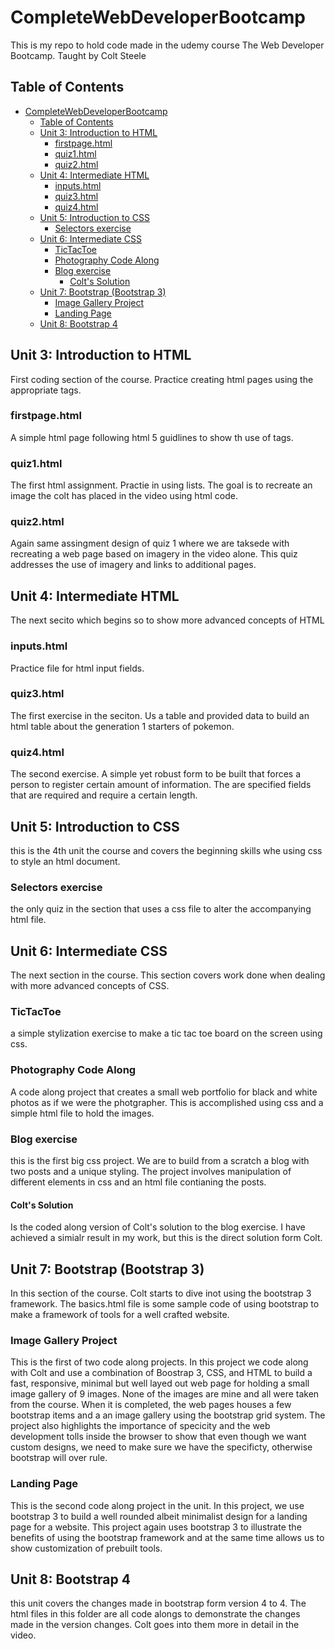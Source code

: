 # CompleteWebDeveloperBootcamp

This is my repo to hold code made in the udemy course The Web Developer Bootcamp. Taught by Colt Steele

## Table of Contents

- [CompleteWebDeveloperBootcamp](#completewebdeveloperbootcamp)
  - [Table of Contents](#table-of-contents)
  - [Unit 3: Introduction to HTML](#unit-3-introduction-to-html)
    - [firstpage.html](#firstpagehtml)
    - [quiz1.html](#quiz1html)
    - [quiz2.html](#quiz2html)
  - [Unit 4: Intermediate HTML](#unit-4-intermediate-html)
    - [inputs.html](#inputshtml)
    - [quiz3.html](#quiz3html)
    - [quiz4.html](#quiz4html)
  - [Unit 5: Introduction to CSS](#unit-5-introduction-to-css)
    - [Selectors exercise](#selectors-exercise)
  - [Unit 6: Intermediate CSS](#unit-6-intermediate-css)
    - [TicTacToe](#tictactoe)
    - [Photography Code Along](#photography-code-along)
    - [Blog exercise](#blog-exercise)
      - [Colt's Solution](#colts-solution)
  - [Unit 7: Bootstrap (Bootstrap 3)](#unit-7-bootstrap-bootstrap-3)
    - [Image Gallery Project](#image-gallery-project)
    - [Landing Page](#landing-page)
  - [Unit 8: Bootstrap 4](#unit-8-bootstrap-4)

## Unit 3: Introduction to HTML

First coding section of the course. Practice creating html pages using the appropriate tags.

### firstpage.html

A simple html page following html 5 guidlines to show th use of tags.

### quiz1.html

The first html assignment. Practie in using lists. The goal is to recreate an image the colt has placed in the video using html code.

### quiz2.html

Again same assingment design of quiz 1 where we are taksede with recreating a web page based on imagery in the video alone. This quiz addresses the use of imagery and links to additional pages.

## Unit 4: Intermediate HTML

The next secito which begins so to show more advanced concepts of HTML

### inputs.html

Practice file for html input fields.

### quiz3.html

The first exercise in the seciton. Us a table and provided data to build an html table about the generation 1 starters of pokemon.

### quiz4.html

The second exercise. A simple yet robust form to be built that forces a person to register certain amount of information. The are specified fields that are required and require a certain length.

## Unit 5: Introduction to CSS

this is the 4th unit the course and covers the beginning skills whe using css to style an html document.

### Selectors exercise

the only quiz in the section that uses a css file to alter the accompanying html file.

## Unit 6: Intermediate CSS

The next section in the course. This section covers work done when dealing with more advanced concepts of CSS.

### TicTacToe

a simple stylization exercise to make a tic tac toe board on the screen using css.

### Photography Code Along

A code along project that creates a small web portfolio for black and white photos as if we were the photgrapher. This is accomplished using css and a simple html file to hold the images.

### Blog exercise

this is the first big css project. We are to build from a scratch a blog with two posts and a unique styling. The project involves manipulation of different elements in css and an html file contianing the posts.

#### Colt's Solution

Is the coded along version of Colt's solution to the blog exercise. I have achieved a simialr result in my work, but this is the direct solution form Colt.

## Unit 7: Bootstrap (Bootstrap 3)

In this section of the course. Colt starts to dive inot using the bootstrap 3 framework. The basics.html file is some sample code of using bootstrap to make a framework of tools for a well crafted website.

### Image Gallery Project

This is the first of two code along projects. In this project we code along with Colt and use a combination of Boostrap 3, CSS, and HTML to build a fast, responsive, minimal but well layed out web page for holding a small image gallery of 9 images. None of the images are mine and all were taken from the course. When it is completed, the web pages houses a few bootstrap items and a an image gallery using the bootstrap grid system. The project also highlights the importance of specicity and the web development tolls inside the browser to show that even though we want custom designs, we need to make sure we have the specificty, otherwise bootstrap will over rule.

### Landing Page

This is the second code along project in the unit. In this project, we use bootstrap 3 to build a well rounded albeit minimalist design for a landing page for a website. This project again uses bootstrap 3 to illustrate the benefits of using the bootstrap framework and at the same time allows us to show customization of prebuilt tools.

## Unit 8: Bootstrap 4

this unit covers the changes made in bootstrap form version 4 to 4. The html files in this folder are all code alongs to demonstrate the changes made in the version changes. Colt goes into them more in detail in the video.
